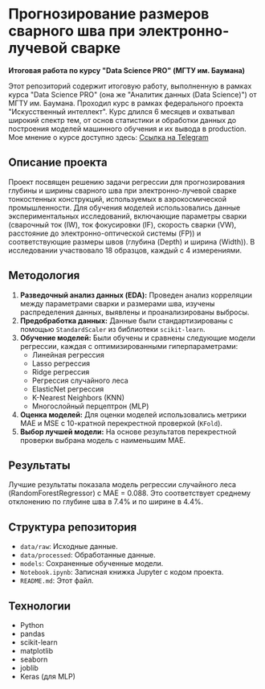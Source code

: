 # Прогнозирование размеров сварного шва при электронно-лучевой сварке

**Итоговая работа по курсу "Data Science PRO" (МГТУ им. Баумана)**

Этот репозиторий содержит итоговую работу, выполненную в рамках курса "Data Science PRO" (она же "Аналитик данных (Data Science)") от МГТУ им. Баумана. Проходил курс в рамках федерального проекта "Искусственный интеллект". Курс длился 6 месяцев и охватывал широкий спектр тем, от основ статистики и обработки данных до построения моделей машинного обучения и их вывода в production. Мое мнение о курсе доступно здесь: [Ссылка на Telegram](https://t.me/lapshin_l/15)


## Описание проекта

Проект посвящен решению задачи регрессии для прогнозирования глубины и ширины сварного шва при электронно-лучевой сварке тонкостенных конструкций, используемых в аэрокосмической промышленности.  Для обучения моделей использовались данные экспериментальных исследований, включающие параметры сварки (сварочный ток (IW), ток фокусировки (IF), скорость сварки (VW), расстояние до электронно-оптической системы (FP)) и соответствующие размеры швов (глубина (Depth) и ширина (Width)).  В исследовании участвовало 18 образцов, каждый с 4 измерениями.


## Методология

1. **Разведочный анализ данных (EDA):** Проведен анализ корреляции между параметрами сварки и размерами шва, изучены распределения данных, выявлены и проанализированы выбросы.
2. **Предобработка данных:**  Данные были стандартизированы с помощью `StandardScaler` из библиотеки `scikit-learn`.
3. **Обучение моделей:**  Были обучены и сравнены следующие модели регрессии, каждая с оптимизированными гиперпараметрами:
    * Линейная регрессия
    * Lasso регрессия
    * Ridge регрессия
    * Регрессия случайного леса
    * ElasticNet регрессия
    * K-Nearest Neighbors (KNN)
    * Многослойный перцептрон (MLP)
4. **Оценка моделей:**  Для оценки моделей использовались метрики MAE и MSE с 10-кратной перекрестной проверкой (`KFold`).
5. **Выбор лучшей модели:**  На основе результатов перекрестной проверки выбрана модель с наименьшим MAE.


## Результаты

Лучшие результаты показала модель регрессии случайного леса (RandomForestRegressor) с MAE = 0.088. Это соответствует среднему отклонению по глубине шва в 7.4% и по ширине в 4.4%.


## Структура репозитория

* `data/raw`: Исходные данные.
* `data/processed`: Обработанные данные.
* `models`: Сохраненные обученные модели.
* `Notebook.ipynb`:  Записная книжка Jupyter с кодом проекта.
* `README.md`: Этот файл.


## Технологии

* Python
* pandas
* scikit-learn
* matplotlib
* seaborn
* joblib
* Keras (для MLP)